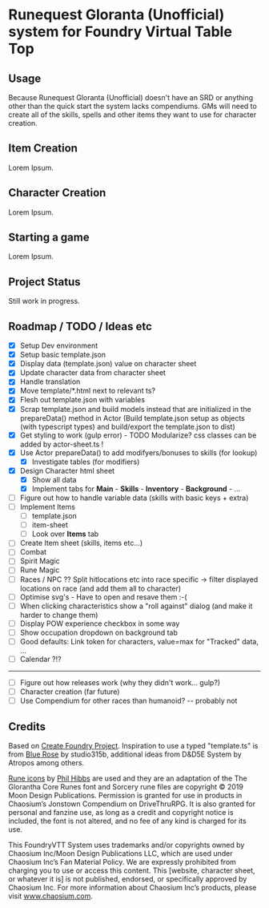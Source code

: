 # Runequest Gloranta (Unofficial) system for Foundry Virtual Table Top

## Usage

Because Runequest Gloranta (Unofficial) doesn't have an SRD or anything other than the quick start the system lacks compendiums. GMs will need to create all of the skills, spells and other items they want to use for character creation.

## Item Creation

Lorem Ipsum.

## Character Creation

Lorem Ipsum.

## Starting a game

Lorem Ipsum.

## Project Status
Still work in progress.

## Roadmap / TODO / Ideas etc
* [x] Setup Dev environment
* [x] Setup basic template.json
* [x] Display data (template.json) value on character sheet
* [x] Update character data from character sheet
* [x] Handle translation
* [x] Move template/*.html next to relevant ts?
* [x] Flesh out template.json with variables
* [x] Scrap template.json and build models instead that are initialized in the prepareData() method in Actor
      (Build template.json setup as objects (with typescript types) and build/export the template.json to dist)
* [x] Get styling to work (gulp error) - TODO Modularize? css classes can be added by actor-sheet.ts !
* [x] Use Actor prepareData() to add modifyers/bonuses to skills (for lookup)
    * [x] Investigate tables (for modifiers)
* [x] Design Character html sheet
    * [x] Show all data
    * [x] Implement tabs for **Main** - **Skills** - **Inventory** - **Background** - ...
* [ ] Figure out how to handle variable data (skills with basic keys + extra)
* [ ] Implement Items
    * [ ] template.json
    * [ ] item-sheet
    * [ ] Look over **Items** tab
* [ ] Create Item sheet (skills, items etc...)
* [ ] Combat
* [ ] Spirit Magic
* [ ] Rune Magic
* [ ] Races / NPC ?? Split hitlocations etc into race specific -> filter displayed locations on race (and add them all to character)
* [ ] Optimise svg's - Have to open and resave them :-(
* [ ] When clicking characteristics show a "roll against" dialog (and make it harder to change them)
* [ ] Display POW experience checkbox in some way
* [ ] Show occupation dropdown on background tab
* [ ] Good defaults: Link token for characters, value=max for "Tracked" data, ...
* [ ] Calendar ?!?
---
* [ ] Figure out how releases work (why they didn't work... gulp?)
* [ ] Character creation (far future)
* [ ] Use Compendium for other races than humanoid? -- probably not

## Credits
Based on [Create Foundry Project](https://www.npmjs.com/package/create-foundry-project). Inspiration to use a typed "template.ts" is from [Blue Rose](https://gitlab.com/studio315b/blue-rose) by studio315b, additional ideas from D&D5E System by Atropos among others.	

[Rune icons](https://runequest-glorantha.fandom.com/wiki/Category:Runes) by [Phil Hibbs](https://basicroleplaying.org/profile/9-philhibbs) are used and they are an adaptation of the The Glorantha Core Runes font and Sorcery rune files are copyright © 2019 Moon Design Publications. Permission is granted for use in products in Chaosium’s Jonstown Compendium on DriveThruRPG. It is also granted for personal and fanzine use, as long as a credit and copyright notice is included, the font is not altered, and no fee of any kind is charged for its use. 

This FoundryVTT System uses trademarks and/or copyrights owned by Chaosium Inc/Moon Design Publications LLC, which are used under Chaosium Inc’s Fan Material Policy. We are expressly prohibited from charging you to use or access this content. This [website, character sheet, or whatever it is] is not published, endorsed, or specifically approved by Chaosium Inc. For more information about Chaosium Inc’s products, please visit www.chaosium.com.	
